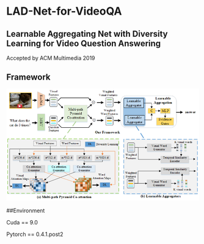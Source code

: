 # LAD-Net-for-VideoQA

## Learnable Aggregating Net with Diversity Learning for Video Question Answering

Accepted by ACM Multimedia 2019

## Framework

![framework](https://github.com/lixiangpengcs/LAD-Net-for-VideoQA/blob/master/framework.png)

##Environment

Cuda == 9.0

Pytorch == 0.4.1.post2
